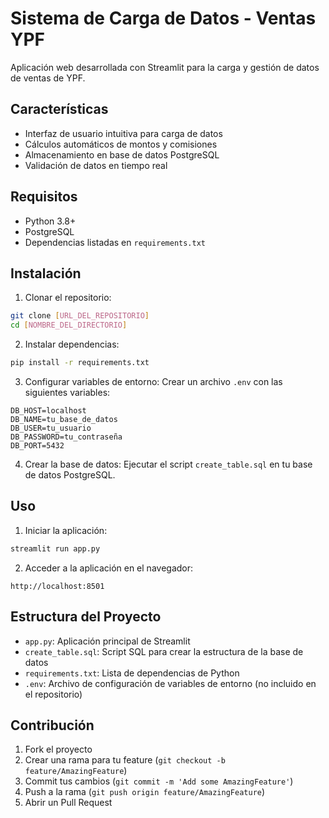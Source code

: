 # Sistema de Carga de Datos - Ventas YPF

Aplicación web desarrollada con Streamlit para la carga y gestión de datos de ventas de YPF.

## Características

- Interfaz de usuario intuitiva para carga de datos
- Cálculos automáticos de montos y comisiones
- Almacenamiento en base de datos PostgreSQL
- Validación de datos en tiempo real

## Requisitos

- Python 3.8+
- PostgreSQL
- Dependencias listadas en `requirements.txt`

## Instalación

1. Clonar el repositorio:
```bash
git clone [URL_DEL_REPOSITORIO]
cd [NOMBRE_DEL_DIRECTORIO]
```

2. Instalar dependencias:
```bash
pip install -r requirements.txt
```

3. Configurar variables de entorno:
Crear un archivo `.env` con las siguientes variables:
```
DB_HOST=localhost
DB_NAME=tu_base_de_datos
DB_USER=tu_usuario
DB_PASSWORD=tu_contraseña
DB_PORT=5432
```

4. Crear la base de datos:
Ejecutar el script `create_table.sql` en tu base de datos PostgreSQL.

## Uso

1. Iniciar la aplicación:
```bash
streamlit run app.py
```

2. Acceder a la aplicación en el navegador:
```
http://localhost:8501
```

## Estructura del Proyecto

- `app.py`: Aplicación principal de Streamlit
- `create_table.sql`: Script SQL para crear la estructura de la base de datos
- `requirements.txt`: Lista de dependencias de Python
- `.env`: Archivo de configuración de variables de entorno (no incluido en el repositorio)

## Contribución

1. Fork el proyecto
2. Crear una rama para tu feature (`git checkout -b feature/AmazingFeature`)
3. Commit tus cambios (`git commit -m 'Add some AmazingFeature'`)
4. Push a la rama (`git push origin feature/AmazingFeature`)
5. Abrir un Pull Request 